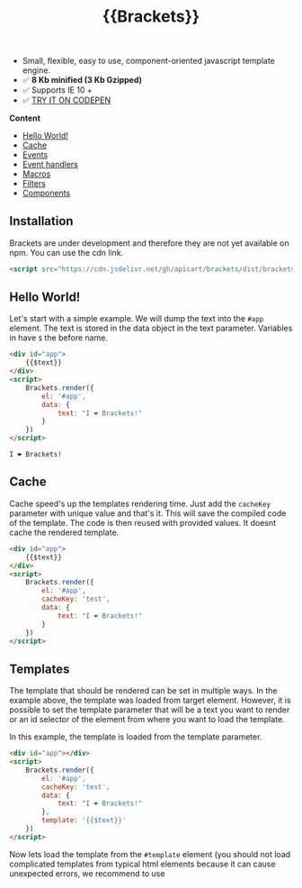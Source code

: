 <h1 align="center">
	{{Brackets}}
	<br>
	<img alt="" src="https://travis-ci.org/apicart/brackets.svg?branch=master">
	<img alt="" src="https://img.shields.io/github/license/apicart/brackets.svg">
</h1>

- Small, flexible, easy to use, component-oriented javascript template engine.
- ✅ **8 Kb minified (3 Kb Gzipped)**
- ✅ Supports IE 10 +
- ✅ [TRY IT ON CODEPEN](https://codepen.io/apicart/pen/OraYJj)

**Content**
- [Hello World!](https://github.com/apicart/brackets/blob/master/readme.md#hello-world)
- [Cache](https://github.com/apicart/brackets/blob/master/readme.md#cache)
- [Events](https://github.com/apicart/brackets/blob/master/readme.md#events)
- [Event handlers](https://github.com/apicart/brackets/blob/master/readme.md#event-handlers)
- [Macros](https://github.com/apicart/brackets/blob/master/readme.md#macros)
- [Filters](https://github.com/apicart/brackets/blob/master/readme.md#filters)
- [Components](https://github.com/apicart/brackets/blob/master/readme.md#components)

## Installation
Brackets are under development and therefore they are not yet available on npm. You can use the cdn link.

```html
<script src="https://cdn.jsdelivr.net/gh/apicart/brackets/dist/brackets.min.js"></script>
```

## Hello World!
Let's start with a simple example. We will dump the text into the `#app` element. The text is stored in the data object in the text parameter. Variables in have `$` the before name.
```html
<div id="app">
	{{$text}}
</div>
<script>
	Brackets.render({
		el: '#app',
		data: {
			text: "I ❤️ Brackets!"
		}
	})
</script>
```

```
I ❤️ Brackets!
```

## Cache
Cache speed's up the templates rendering time. Just add the `cacheKey` parameter with unique value and that's it.
This will save the compiled code of the template. The code is then reused with provided values. It doesnt cache the rendered template.

```html
<div id="app">
	{{$text}}
</div>
<script>
	Brackets.render({
		el: '#app',
		cacheKey: 'test',
		data: {
			text: "I ❤️ Brackets!"
		}
	})
</script>
```

## Templates
The template that should be rendered can be set in multiple ways. In the example above, the template was loaded from target element.
However, it is possible to set the template parameter that will be a text you want to render or an id selector of the element from where you want to load the template.

In this example, the template is loaded from the template parameter.
```html
<div id="app"></div>
<script>
	Brackets.render({
		el: '#app',
		cacheKey: 'test',
		data: {
			text: "I ❤️ Brackets!"
		},
		template: '{{$text}}'
	})
</script>
```

Now lets load the template from the `#template` element
(you should not load complicated templates from typical html elements because it can cause unexpected errors, we recommend to use <template> elements or <script type="text/plain"> for providing your templates).

```html
<div id="app"></div>
<template id="template">
	{{$text}}
</template>
<script>
	Brackets.render({
		el: '#app',
		cacheKey: 'test',
		data: {
			text: "I ❤️ Brackets!"
		},
		template: '#template'
	})
</script>
```

## Events
Before the rendering method is called, the beforeRender method is initialized. When the rendering is done, the afterRender method is called. Those methods can serve for editing parameters
before rendering and to another actions after the rendering.
Those methods receives whole configuration object as `this` parameter.

```html
<div id="app">
	{{$number}}
</div>
<script>
	Brackets.render({
		el: '#app',
		data: {
			number: 1
		},
		beforeRender: function () {
			this.data.number += 1;
		},
		afterRender: function () {
			alert("Generated number is " + this.data.number);
		}
	});
</script>
```

## Event Handlers
During the development, you will probably need some interactivity. For example after clicking on a button.
You can do it in two ways as follows. First one is by providing to `b-on="event triggeredProcess, event2 anotherTriggeredProcess"`
or by a function `b-on="event function(), event2 function2()"`;
Methods receives event and parameters arguments. Arguments are always string.
Inside the methods, you can access and change the data object through `this.someVariable`.

```html
<div id="app">
	{{$number}}<br>
	<button b-on="click showAlert(Clicked 1!); click number ++">{{$firstButtonText}}</button><br>
	<button b-on="click secondButtonText = 'Clicked 2!'; click showAlert()">{{$secondButtonText}}</button>
</div>
<script>
	Brackets.render({
		el: '#app',
		data: {
			number: 0,
			firstButtonText: 'Click me 1!',
			secondButtonText: 'Click me 2!'
		},
		methods: {
			showAlert: function (event, parameters) {
				if (parameters) {
					this.firstButtonText = parameters;
				}
				alert('Hello World!');
			}
		}
	});
</script>
```

## Macros
There are the following macros provided by default.

### Conditions
<table>
   <tbody>
      <tr>
         <td style="text-align:center">{{if $cond}} … {{elseif $cond}} … {{else}} … {{/if}}</td>
         <td style="text-align:center">If condition</td>
      </tr>
   </tbody>
</table>

### Loops
<table>
   <tbody>
      <tr>
         <td style="text-align:center">{{for condition} … {/for}</td>
         <td style="text-align:center">For loop</td>
      </tr>
      <tr>
         <td style="text-align:center">{{while condition}} … {/while}</td>
         <td style="text-align:center">While loop</td>
      </tr>
      <tr>
         <td style="text-align:center">{{continueIf condition}}</td>
         <td style="text-align:center">Conditional jump to the next iteration</td>
      </tr>
      <tr>
         <td style="text-align:center">{{breakIf condition}</td>
         <td style="text-align:center">Conditional loop break</td>
      </tr>
   </tbody>
</table>

### Variables
<table>
   <tbody>
      <tr>
         <td style="text-align:center">{{var foo = value}}</td>
         <td style="text-align:center">Creates variable</td>
      </tr>
   </tbody>
</table>

### Other
<table>
   <tbody>
      <tr>
         <td style="text-align:center">{{dump variable}}</td>
         <td style="text-align:center">Similar to console.log()</td>
      </tr>
      <tr>
         <td style="text-align:center">{{js code}}</td>
         <td style="text-align:center">Allows you to write pure javascript</td>
      </tr>
      <tr>
         <td style="text-align:center">{{component name, param1: value, parameter2: value}}</td>
         <td style="text-align:center">Allows you to reuse components</td>
      </tr>
   </tbody>
</table>

### How to create macro
Macro in the context of the template engine is a piece of executable code.
First we will create a simple macro that will execute alert function. The macro name is *alert* and the parameter is *number*.
Macro is separated into two parts `{{<name> <parameters>}}`. `#0` is a placeholder on which place the `<parameters>` will be placed.
In our case, the `#0` will be replaced by `1`.

```html
<div id="app">
	{{alert number}}
</div>
<script>
	Brackets
	    .addMacro('alert', 'alert(#0);')
        .render({
            el: '#app',
            data: {
                number: 1
            }
        });
</script>
```

Macro can also be a function. In another example, we will use the `_template` variable available during the rendering.
The `_template` is used return the generated template. We will used it, because we want to return a content from out macro.
The code during the compilation is separated by [Template literals](https://developer.mozilla.org/en-US/docs/Web/JavaScript/Reference/Template_literals) or by single quotes (depends on browser support).
The correct separator is stored in the `Brackets.templateLiteral` variable and you should use it to prevent incompatibility with older browsers.
On the end of the macro, there is a semicolon. In case you do not provide the semicolon, the compilation will end with an error.

```html
<div id="app">
	{{dumpNumber number}}
</div>
<script>
	var sep = Brackets.templateLiteral;
	Brackets
	    .addMacro('dumpNumber', function () {
    		return '_template +=' + sep + 'Number: ' +  sep + ' + number;'
    	})
        .render({
            el: '#app',
            data: {
                number: 1
            }
        });
</script>
```

```
Number: 1
```

## Filters
Filters are used for editing values from variables.
As an example, we will create a filter called `firstToUpper` and it will convert the first character to a capital letter.

```html
<div id="app">
	{{$text|firstToUpper}}
</div>
<script>
	Brackets
	    .addFilter('firstToUpper', function (text) {
    		return text.charAt(0).toUpperCase() + text.slice(1);
    	})
        .render({
            el: '#app',
            data: {
                text: 'text'
            }
        });
</script>
```


Filters can receive multiple arguments. The arguments must be added after the colon and must be separated by a comma.
The example below returns the default *first * text and attaches the text 'second' and 'third'.

```html
<div id="app">
	{{$text|appendWords: 'second', 'third'}}
</div>
<script>
	Brackets
	    .addFilter('appendWords', function (text, firstParameter, secondParameter) {
    		return text + ', ' + firstParameter + ', ' + secondParameter
    	})
        .render({
            el: '#app',
            data: {
                text: 'First'
            }
        });
</script>
```

```
First, second, third
```

## Components
Components helps to create your code more reusable. You can for example create a button with some functionality
and use it on multiple places with different parameters.

In the first example, there is a component that returns a text. The text is different in each `.app` element.
Components can receive arguments. Arguments are placed behind comma (`,`) and are also separated by comma (`,`)

```html
<div class="app">{{component text}}</div>
<div class="app">{{component text, text: 'Second app'}}</div>
<div class="app">{{component text, text: 'Third app'}}</div>
<script>
	Brackets
		.addComponent('text', {
			data: {
				text: 'First app'
			},
			template: '{{$text}}'
		})
		.render({
			el: '.app',
			data: {
				text: 'First'
			}
		});
</script>
```

Now, let's take a look on nested components with some methods. If the component is nested inside another component,
then it's parent component must have some root element in which the component is placed.

```html
<div class="app">{{component shareArticle, articleName: 'Article 1'}}</div>
<div class="app">{{component shareArticle, articleName: 'Article 2'}}</div>
<div class="app">{{component shareArticle, articleName: 'Article 3'}}</div>
<script>
	Brackets
		.addComponent('shareButton', {
			data: {
				number: 0
			},
			methods: {
				updateNumber: function () {
					this.number ++;
				}
			},
			template: '<button b-on="click updateNumber()">Share ({{$number}})</button>'
		})
		.addComponent('shareArticle', {
			template: '<div>{{$articleName}} => {{component shareButton}}</div>'
		})
		.render({
			el: '.app'
		});
</script>
```
